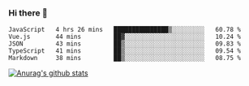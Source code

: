 ### Hi there 👋



<!--
**webB1an/webB1an** is a ✨ _special_ ✨ repository because its `README.md` (this file) appears on your GitHub profile.

Here are some ideas to get you started:

- 🔭 I’m currently working on ...
- 🌱 I’m currently learning ...
- 👯 I’m looking to collaborate on ...
- 🤔 I’m looking for help with ...
- 💬 Ask me about ...
- 📫 How to reach me: ...
- 😄 Pronouns: ...
- ⚡ Fun fact: ...
-->

<!--START_SECTION:waka-->
```text
JavaScript   4 hrs 26 mins   ███████████████▒░░░░░░░░░   60.78 % 
Vue.js       44 mins         ██▓░░░░░░░░░░░░░░░░░░░░░░   10.24 % 
JSON         43 mins         ██▒░░░░░░░░░░░░░░░░░░░░░░   09.83 % 
TypeScript   41 mins         ██▒░░░░░░░░░░░░░░░░░░░░░░   09.54 % 
Markdown     38 mins         ██▒░░░░░░░░░░░░░░░░░░░░░░   08.75 % 
```
<!--END_SECTION:waka-->


[![Anurag's github stats](https://github-readme-stats.vercel.app/api?username=webB1an&show_icons=true&theme=radical)](https://github.com/anuraghazra/github-readme-stats)


